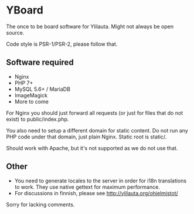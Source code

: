 # YBoard
The once to be board software for Ylilauta. Might not always be open source.

Code style is PSR-1/PSR-2, please follow that.

## Software required
* Nginx
* PHP 7+
* MySQL 5.6+ / MariaDB
* ImageMagick
* More to come

For Nginx you should just forward all requests (or just for files that do not exist) to public/index.php.

You also need to setup a different domain for static content.
Do not run any PHP code under that domain, just plain Nginx.
Static root is static/.

Should work with Apache, but it's not supported as we do not use that.

## Other
* You need to generate locales to the server in order for i18n translations to work.
They use native gettext for maximum performance.
* For discussions in finnish, please see http://ylilauta.org/ohjelmistot/

Sorry for lacking comments.
